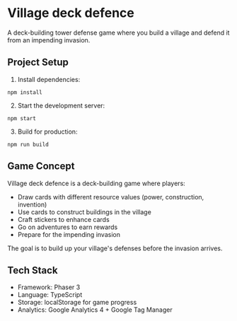 # Village deck defence

A deck-building tower defense game where you build a village and defend it from an impending invasion.

## Project Setup

1. Install dependencies:
```
npm install
```

2. Start the development server:
```
npm start
```

3. Build for production:
```
npm run build
```

## Game Concept

Village deck defence is a deck-building game where players:
- Draw cards with different resource values (power, construction, invention)
- Use cards to construct buildings in the village
- Craft stickers to enhance cards
- Go on adventures to earn rewards
- Prepare for the impending invasion

The goal is to build up your village's defenses before the invasion arrives.

## Tech Stack

- Framework: Phaser 3
- Language: TypeScript
- Storage: localStorage for game progress
- Analytics: Google Analytics 4 + Google Tag Manager
